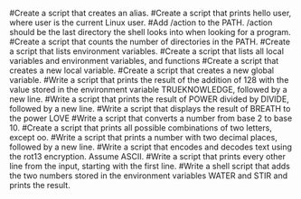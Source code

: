 #Create a script that creates an alias.
#Create a script that prints hello user, where user is the current Linux user.
#Add /action to the PATH. /action should be the last directory the shell looks into when looking for a program.
#Create a script that counts the number of directories in the PATH.
#Create a script that lists environment variables.
#Create a script that lists all local variables and environment variables, and functions
#Create a script that creates a new local variable.
#Create a script that creates a new global variable.
#Write a script that prints the result of the addition of 128 with the value stored in the environment variable TRUEKNOWLEDGE, followed by a new line.
#Write a script that prints the result of POWER divided by DIVIDE, followed by a new line.
#Write a script that displays the result of BREATH to the power LOVE
#Write a script that converts a number from base 2 to base 10.
#Create a script that prints all possible combinations of two letters, except oo.
#Write a script that prints a number with two decimal places, followed by a new line.
#Write a script that encodes and decodes text using the rot13 encryption. Assume ASCII.
#Write a script that prints every other line from the input, starting with the first line.
#Write a shell script that adds the two numbers stored in the environment variables WATER and STIR and prints the result.
